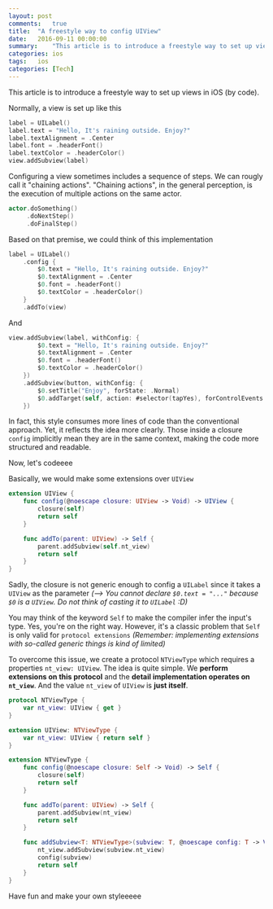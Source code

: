 ```yaml
---
layout: post
comments:   true
title:  "A freestyle way to config UIView"
date:   2016-09-11 00:00:00
summary:    "This article is to introduce a freestyle way to set up views in iOS (by code)."
categories: ios
tags:	ios
categories: [Tech]
---
```



This article is to introduce a freestyle way to set up views in iOS (by code).

Normally, a view is set up like this

```swift
label = UILabel()
label.text = "Hello, It's raining outside. Enjoy?"
label.textAlignment = .Center
label.font = .headerFont()
label.textColor = .headerColor()
view.addSubview(label)
```

Configuring a view sometimes includes a sequence of steps. We can rougly call it "chaining actions". "Chaining actions", in the general perception, is the execution of multiple actions on the same actor.

```swift
actor.doSomething()
     .doNextStep()
     .doFinalStep()	
```

Based on that premise, we could think of this implementation

```swift
label = UILabel()
	.config {
		$0.text = "Hello, It's raining outside. Enjoy?"
		$0.textAlignment = .Center
		$0.font = .headerFont()
		$0.textColor = .headerColor()
	}
	.addTo(view)
```
And

```swift
view.addSubview(label, withConfig: {
		$0.text = "Hello, It's raining outside. Enjoy?"
		$0.textAlignment = .Center
		$0.font = .headerFont()
		$0.textColor = .headerColor()
	})
	.addSubview(button, withConfig: {
		$0.setTitle("Enjoy", forState: .Normal)
		$0.addTarget(self, action: #selector(tapYes), forControlEvents: .TouchUpInside)
	})
```

In fact, this style consumes more lines of code than the conventional approach. Yet, it reflects the idea more clearly. Those inside a closure `config` implicitly mean they are in the same context, making the code more structured and readable.


Now, let's codeeee

Basically, we would make some extensions over `UIView`

```swift
extension UIView {
	func config(@noescape closure: UIView -> Void) -> UIView {
        closure(self)
        return self
    }

    func addTo(parent: UIView) -> Self {
        parent.addSubview(self.nt_view)
        return self
    }
}
```
Sadly, the closure is not generic enough to config a `UILabel` since it takes a `UIView` as the parameter
_(--> You cannot declare `$0.text = "..."` because `$0` is a `UIView`. Do not think of casting it to `UILabel` :D)_

You may think of the keyword `Self` to make the compiler infer the input's type. Yes, you're on the right way.
However, it's a classic problem that `Self` is only valid for `protocol extensions`
_(Remember: implementing extensions with so-called generic things is kind of limited)_


To overcome this issue, we create a protocol `NTViewType` which requires a properties `nt_view: UIView`. The idea is quite simple. We **perform extensions on this protocol** and the **detail implementation operates on `nt_view`**. And the value `nt_view` of `UIView` is **just itself**.


```swift
protocol NTViewType {
	var nt_view: UIView { get }
}

extension UIView: NTViewType {
	var nt_view: UIView { return self }
}

extension NTViewType {
	func config(@noescape closure: Self -> Void) -> Self {
		closure(self)
        return self
	}

	func addTo(parent: UIView) -> Self {
        parent.addSubview(nt_view)
        return self
    }

    func addSubview<T: NTViewType>(subview: T, @noescape config: T -> Void) -> Self {
        nt_view.addSubview(subview.nt_view)
        config(subview)
        return self
    }
}

```

Have fun and make your own styleeeee